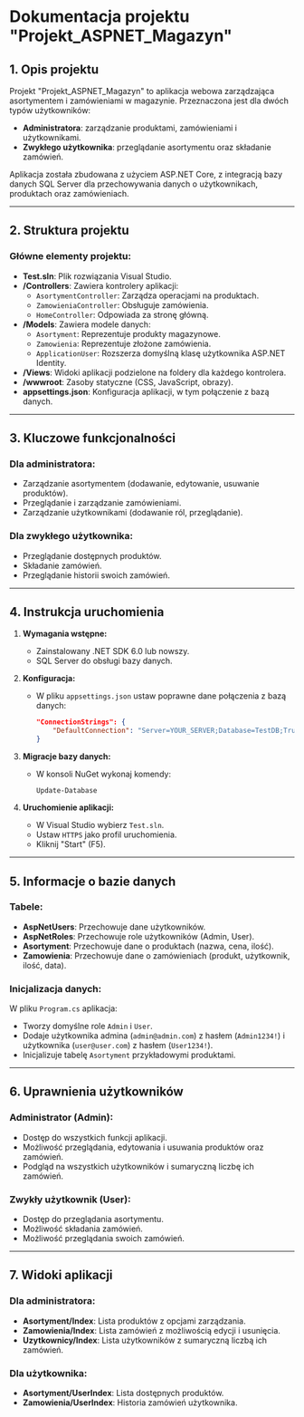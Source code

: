 # Dokumentacja projektu "Projekt_ASPNET_Magazyn"

## 1. Opis projektu

Projekt "Projekt_ASPNET_Magazyn" to aplikacja webowa zarządzająca asortymentem i zamówieniami w magazynie.
Przeznaczona jest dla dwóch typów użytkowników:

- **Administratora**: zarządzanie produktami, zamówieniami i użytkownikami.
- **Zwykłego użytkownika**: przeglądanie asortymentu oraz składanie zamówień.

Aplikacja została zbudowana z użyciem ASP.NET Core, z integracją bazy danych SQL Server dla przechowywania danych o użytkownikach, produktach oraz zamówieniach.

---

## 2. Struktura projektu

### Główne elementy projektu:

- **Test.sln**: Plik rozwiązania Visual Studio.
- **/Controllers**: Zawiera kontrolery aplikacji:
  - `AsortymentController`: Zarządza operacjami na produktach.
  - `ZamowieniaController`: Obsługuje zamówienia.
  - `HomeController`: Odpowiada za stronę główną.
- **/Models**: Zawiera modele danych:
  - `Asortyment`: Reprezentuje produkty magazynowe.
  - `Zamowienia`: Reprezentuje złożone zamówienia.
  - `ApplicationUser`: Rozszerza domyślną klasę użytkownika ASP.NET Identity.
- **/Views**: Widoki aplikacji podzielone na foldery dla każdego kontrolera.
- **/wwwroot**: Zasoby statyczne (CSS, JavaScript, obrazy).
- **appsettings.json**: Konfiguracja aplikacji, w tym połączenie z bazą danych.

---

## 3. Kluczowe funkcjonalności

### Dla administratora:

- Zarządzanie asortymentem (dodawanie, edytowanie, usuwanie produktów).
- Przeglądanie i zarządzanie zamówieniami.
- Zarządzanie użytkownikami (dodawanie ról, przeglądanie).

### Dla zwykłego użytkownika:

- Przeglądanie dostępnych produktów.
- Składanie zamówień.
- Przeglądanie historii swoich zamówień.

---

## 4. Instrukcja uruchomienia

1. **Wymagania wstępne:**

   - Zainstalowany .NET SDK 6.0 lub nowszy.
   - SQL Server do obsługi bazy danych.

2. **Konfiguracja:**

   - W pliku `appsettings.json` ustaw poprawne dane połączenia z bazą danych:
     ```json
     "ConnectionStrings": {
         "DefaultConnection": "Server=YOUR_SERVER;Database=TestDB;Trusted_Connection=True;"
     }
     ```

3. **Migracje bazy danych:**

   - W konsoli NuGet wykonaj komendy:
     ```
     Update-Database
     ```

4. **Uruchomienie aplikacji:**

   - W Visual Studio wybierz `Test.sln`.
   - Ustaw `HTTPS` jako profil uruchomienia.
   - Kliknij "Start" (F5).

---

## 5. Informacje o bazie danych

### Tabele:

- **AspNetUsers**: Przechowuje dane użytkowników.
- **AspNetRoles**: Przechowuje role użytkowników (Admin, User).
- **Asortyment**: Przechowuje dane o produktach (nazwa, cena, ilość).
- **Zamowienia**: Przechowuje dane o zamówieniach (produkt, użytkownik, ilość, data).

### Inicjalizacja danych:

W pliku `Program.cs` aplikacja:

- Tworzy domyślne role `Admin` i `User`.
- Dodaje użytkownika admina (`admin@admin.com`) z hasłem (`Admin1234!`) i użytkownika (`user@user.com`) z hasłem (`User1234!`).
- Inicjalizuje tabelę `Asortyment` przykładowymi produktami.

---

## 6. Uprawnienia użytkowników

### Administrator (Admin):

- Dostęp do wszystkich funkcji aplikacji.
- Możliwość przeglądania, edytowania i usuwania produktów oraz zamówień.
- Podgląd na wszystkich użytkowników i sumaryczną liczbę ich zamówień.

### Zwykły użytkownik (User):

- Dostęp do przeglądania asortymentu.
- Możliwość składania zamówień.
- Możliwość przeglądania swoich zamówień.

---

## 7. Widoki aplikacji

### Dla administratora:

- **Asortyment/Index**: Lista produktów z opcjami zarządzania.
- **Zamowienia/Index**: Lista zamówień z możliwością edycji i usunięcia.
- **Uzytkownicy/Index**: Lista użytkowników z sumaryczną liczbą ich zamówień.

### Dla użytkownika:

- **Asortyment/UserIndex**: Lista dostępnych produktów.
- **Zamowienia/UserIndex**: Historia zamówień użytkownika.

